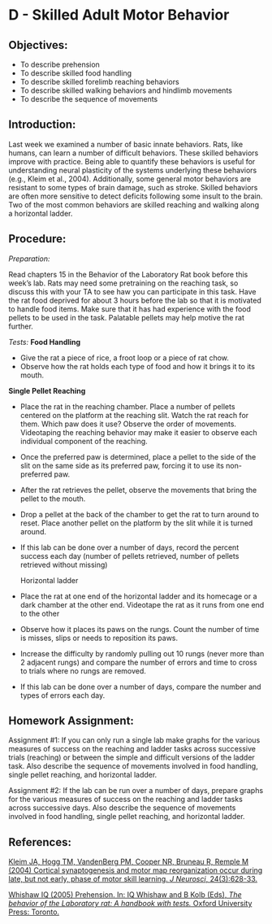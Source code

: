 # D - Skilled Adult Motor Behavior

## Objectives:

* To describe prehension
* To describe skilled food handling
* To describe skilled forelimb reaching behaviors
* To describe skilled walking behaviors and hindlimb movements
* To describe the sequence of movements

## Introduction:

Last week we examined a number of basic innate behaviors. Rats, like humans, can learn a number of difficult behaviors. These skilled behaviors improve with practice. Being able to quantify these behaviors is useful for understanding neural plasticity of the systems underlying these behaviors \(e.g., Kleim et al., 2004\). Additionally, some general motor behaviors are resistant to some types of brain damage, such as stroke. Skilled behaviors are often more sensitive to detect deficits following some insult to the brain. Two of the most common behaviors are skilled reaching and walking along a horizontal ladder.

## Procedure:

_Preparation:_

Read chapters 15 in the Behavior of the Laboratory Rat book before this week’s lab. Rats may need some pretraining on the reaching task, so discuss this with your TA to see haw you can participate in this task. Have the rat food deprived for about 3 hours before the lab so that it is motivated to handle food items. Make sure that it has had experience with the food pellets to be used in the task. Palatable pellets may help motive the rat further.

_Tests:_ **Food Handling**

* Give the rat a piece of rice, a froot loop or a piece of rat chow.
* Observe how the rat holds each type of food and how it brings it to its mouth.

**Single Pellet Reaching**

* Place the rat in the reaching chamber.  Place a number of pellets centered on the platform at the reaching slit.  Watch the rat reach for them.  Which paw does it use?  Observe the order of movements.  Videotaping the reaching behavior may make it easier to observe each individual component of the reaching.
* Once the preferred paw is determined, place a pellet to the side of the slit on the same side as its preferred paw, forcing it to use its non-preferred paw.
* After the rat retrieves the pellet, observe the movements that bring the pellet to the mouth.
* Drop a pellet at the back of the chamber to get the rat to turn around to reset.  Place another pellet on the platform by the slit while it is turned around.
* If this lab can be done over a number of days, record the percent success each day \(number of pellets retrieved, number of pellets retrieved without missing\)

  Horizontal ladder

* Place the rat at one end of the horizontal ladder and its homecage or a dark chamber at the other end.  Videotape the rat as it runs from one end to the other
* Observe how it places its paws on the rungs.  Count the number of time is misses, slips or needs to reposition its paws.
* Increase the difficulty by randomly pulling out 10 rungs \(never more than 2 adjacent rungs\) and compare the number of errors and time to cross to trials where no rungs are removed.
* If this lab can be done over a number of days, compare the number and types of errors each day.

## Homework Assignment:

Assignment \#1: If you can only run a single lab make graphs for the various measures of success on the reaching and ladder tasks across successive trials \(reaching\) or between the simple and difficult versions of the ladder task. Also describe the sequence of movements involved in food handling, single pellet reaching, and horizontal ladder.

Assignment \#2: If the lab can be run over a number of days, prepare graphs for the various measures of success on the reaching and ladder tasks across successive days. Also describe the sequence of movements involved in food handling, single pellet reaching, and horizontal ladder.

## References:

[Kleim JA, Hogg TM, VandenBerg PM, Cooper NR, Bruneau R, Remple M (2004) Cortical synaptogenesis and motor map reorganization occur during late, but not early, phase of motor skill learning. *J Neurosci*, 24(3):628-33.](https://www.ncbi.nlm.nih.gov/pubmed/14736848)

[Whishaw IQ (2005) Prehension. In: IQ Whishaw and B Kolb (Eds), *The behavior of the Laboratory rat: A handbook with tests.* Oxford University Press: Toronto.](http://www.sociallearning.info/storage/pdf/lab%20rat%20handbook%20-%20social%20learning.pdf)
